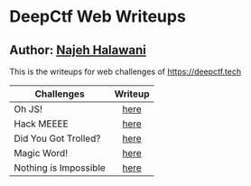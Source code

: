 # DeepCtf Web Writeups
## Author: [Najeh Halawani](https://instagram.com/najeh_halawani)
This is the writeups for web challenges of https://deepctf.tech

| Challenges           | Writeup           |
| -------------        |:-------------:
| Oh JS!               | [here](https://github.com/najeh-halawani/DeepCtf-Web-Writeups/tree/master/Oh%20JS!)          |
| Hack MEEEE | [here](https://github.com/najeh-halawani/DeepCtf-Web-Writeups/tree/master/Hack%20MEEEE)          |
| Did You Got Trolled? | [here](https://github.com/najeh-halawani/DeepCtf-Web-Writeups/tree/master/Did%20You%20Got%20Trolled%3F)          |
| Magic Word!          | [here](https://github.com/najeh-halawani/DeepCtf-Web-Writeups/tree/master/Magic%20Word!)          |
| Nothing is Impossible| [here](https://github.com/najeh-halawani/DeepCtf-Web-Writeups/tree/master/Nothing%20is%20impossible)          |



